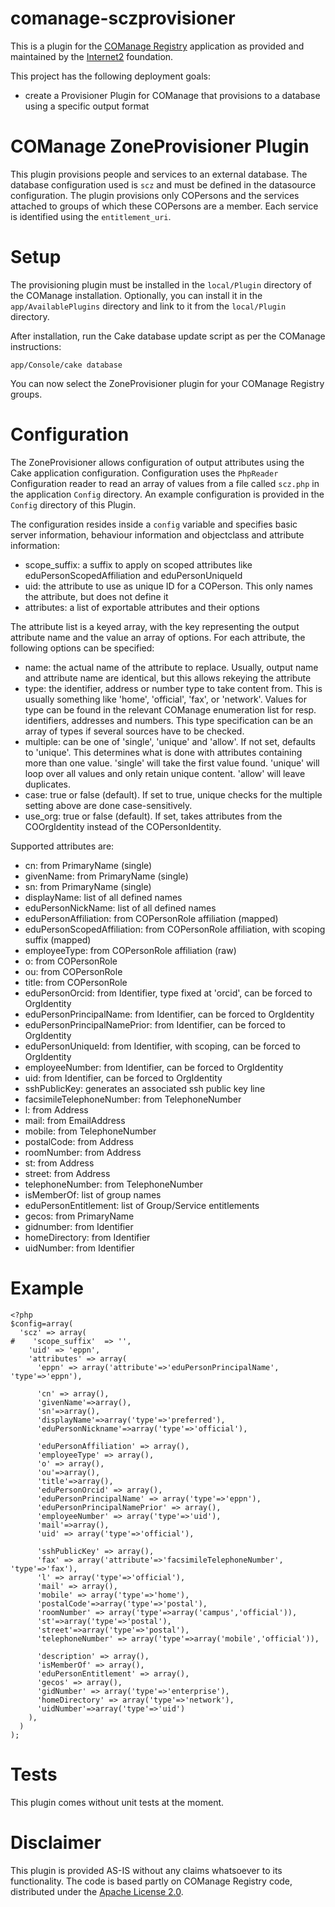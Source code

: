 # comanage-sczprovisioner
This is a plugin for the [COManage Registry](https://www.internet2.edu/products-services/trust-identity/comanage/) application as provided and maintained by the [Internet2](https://www.internet2.edu/) foundation.

This project has the following deployment goals:
- create a Provisioner Plugin for COManage that provisions to a database using a specific output format


COManage ZoneProvisioner Plugin
====================================
This plugin provisions people and services to an external database. The database configuration used is ```scz``` and must be defined in the datasource configuration. The plugin provisions only COPersons and the services attached to groups of which these COPersons are a member. Each service is identified using the ```entitlement_uri```.

Setup
=====
The provisioning plugin must be installed in the `local/Plugin` directory of the COManage installation. Optionally, you can install it in the `app/AvailablePlugins` directory and link to it from the `local/Plugin` directory.

After installation, run the Cake database update script as per the COManage instructions:
```
app/Console/cake database
```
You can now select the ZoneProvisioner plugin for your COManage Registry groups.

Configuration
=============
The ZoneProvisioner allows configuration of output attributes using the Cake application configuration. Configuration uses the ```PhpReader``` Configuration reader to read an array of values from a file called ```scz.php``` in the application ```Config``` directory. An example configuration is provided in the ```Config``` directory of this Plugin.

The configuration resides inside a ```config``` variable and specifies basic server information, behaviour information and objectclass and attribute information:
* scope_suffix: a suffix to apply on scoped attributes like eduPersonScopedAffiliation and eduPersonUniqueId
* uid: the attribute to use as unique ID for a COPerson. This only names the attribute, but does not define it
* attributes: a list of exportable attributes and their options

The attribute list is a keyed array, with the key representing the output attribute name and the value an array of options. For each attribute, the following options can be specified:
* name: the actual name of the attribute to replace. Usually, output name and attribute name are identical, but this allows rekeying the attribute
* type: the identifier, address or number type to take content from. This is usually something like 'home', 'official', 'fax', or 'network'. Values for type can be found in the relevant COManage enumeration list for resp. identifiers, addresses and numbers. This type specification can be an array of types if several sources have to be checked.
* multiple: can be one of 'single', 'unique' and 'allow'. If not set, defaults to 'unique'. This determines what is done with attributes containing more than one value. 'single' will take the first value found. 'unique' will loop over all values and only retain unique content. 'allow' will leave duplicates.
* case: true or false (default). If set to true, unique checks for the multiple setting above are done case-sensitively.
* use_org: true or false (default). If set, takes attributes from the COOrgIdentity instead of the COPersonIdentity.

Supported attributes are:
* cn: from PrimaryName (single)
* givenName: from PrimaryName (single)
* sn: from PrimaryName (single)
* displayName: list of all defined names
* eduPersonNickName: list of all defined names
* eduPersonAffiliation: from COPersonRole affiliation (mapped)
* eduPersonScopedAffiliation: from COPersonRole affiliation, with scoping suffix (mapped)
* employeeType: from COPersonRole affiliation (raw)
* o: from COPersonRole
* ou: from COPersonRole
* title: from COPersonRole
* eduPersonOrcid: from Identifier, type fixed at 'orcid', can be forced to OrgIdentity
* eduPersonPrincipalName: from Identifier, can be forced to OrgIdentity
* eduPersonPrincipalNamePrior: from Identifier, can be forced to OrgIdentity
* eduPersonUniqueId: from Identifier, with scoping, can be forced to OrgIdentity
* employeeNumber: from Identifier, can be forced to OrgIdentity
* uid: from Identifier, can be forced to OrgIdentity
* sshPublicKey: generates an associated ssh public key line
* facsimileTelephoneNumber: from TelephoneNumber
* l: from Address
* mail: from EmailAddress
* mobile: from TelephoneNumber
* postalCode: from Address
* roomNumber: from Address
* st: from Address
* street: from Address
* telephoneNumber: from TelephoneNumber
* isMemberOf: list of group names
* eduPersonEntitlement: list of Group/Service entitlements
* gecos: from PrimaryName
* gidnumber: from Identifier
* homeDirectory: from Identifier
* uidNumber: from Identifier

Example
=======
```
<?php
$config=array(
  'scz' => array(
#    'scope_suffix'  => '',
    'uid' => 'eppn',
    'attributes' => array(
      'eppn' => array('attribute'=>'eduPersonPrincipalName', 'type'=>'eppn'),

      'cn' => array(),
      'givenName'=>array(),
      'sn'=>array(),
      'displayName'=>array('type'=>'preferred'),
      'eduPersonNickname'=>array('type'=>'official'),

      'eduPersonAffiliation' => array(),
      'employeeType' => array(),
      'o' => array(),
      'ou'=>array(),
      'title'=>array(),
      'eduPersonOrcid' => array(),
      'eduPersonPrincipalName' => array('type'=>'eppn'),
      'eduPersonPrincipalNamePrior' => array(),
      'employeeNumber' => array('type'=>'uid'),
      'mail'=>array(),
      'uid' => array('type'=>'official'),

      'sshPublicKey' => array(),
      'fax' => array('attribute'=>'facsimileTelephoneNumber', 'type'=>'fax'),
      'l' => array('type'=>'official'),
      'mail' => array(),
      'mobile' => array('type'=>'home'),
      'postalCode'=>array('type'=>'postal'),
      'roomNumber' => array('type'=>array('campus','official')),
      'st'=>array('type'=>'postal'),
      'street'=>array('type'=>'postal'),
      'telephoneNumber' => array('type'=>array('mobile','official')),

      'description' => array(),
      'isMemberOf' => array(),
      'eduPersonEntitlement' => array(),
      'gecos' => array(),
      'gidNumber' => array('type'=>'enterprise'),
      'homeDirectory' => array('type'=>'network'),
      'uidNumber'=>array('type'=>'uid')
    ),
  )
);
```
Tests
=====
This plugin comes without unit tests at the moment.

Disclaimer
==========
This plugin is provided AS-IS without any claims whatsoever to its functionality. The code is based partly on COManage Registry code, distributed under the [Apache License 2.0](http://www.apache.org/licenses/LICENSE-2.0).
